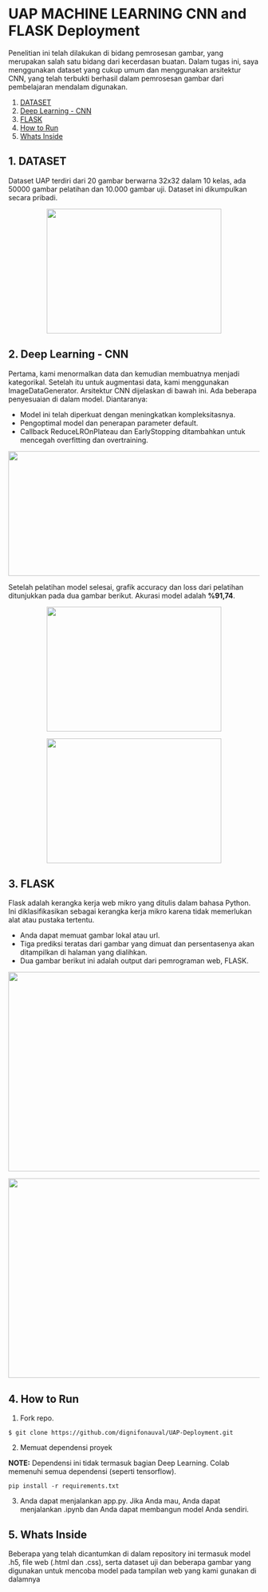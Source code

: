 # UAP MACHINE LEARNING CNN and FLASK Deployment

Penelitian ini telah dilakukan di bidang pemrosesan gambar, yang merupakan salah satu bidang dari kecerdasan buatan. Dalam tugas ini, saya menggunakan dataset yang cukup umum dan menggunakan arsitektur CNN, yang telah terbukti berhasil dalam pemrosesan gambar dari pembelajaran mendalam digunakan.

1. [ DATASET ](#DATASET)
2. [ Deep Learning - CNN ](#DeepLearning-CNN)
3. [ FLASK ](#FLASK)
4. [ How to Run ](#HowtoRun)
5. [ Whats Inside ](#WhatsInside)

<a name="DATASET"></a>

## 1. DATASET

Dataset UAP terdiri dari 20 gambar berwarna 32x32 dalam 10 kelas, ada 50000 gambar pelatihan dan 10.000 gambar uji. Dataset ini dikumpulkan secara pribadi.

<p align="center">
<img src="https://user-images.githubusercontent.com/81585804/176235421-94e66358-a64d-4de9-b30f-67057755cf70.png" width="350" height="250">
</p>

<a name="DeepLearning-CNN"></a>

## 2. Deep Learning - CNN

Pertama, kami menormalkan data dan kemudian membuatnya menjadi kategorikal. Setelah itu untuk augmentasi data, kami menggunakan ImageDataGenerator. Arsitektur CNN dijelaskan di bawah ini. Ada beberapa penyesuaian di dalam model. Diantaranya:

- Model ini telah diperkuat dengan meningkatkan kompleksitasnya.
- Pengoptimal model dan penerapan parameter default.
- Callback ReduceLROnPlateau dan EarlyStopping ditambahkan untuk mencegah overfitting dan overtraining.
  
<p align="center">
<img src="https://user-images.githubusercontent.com/81585804/176241200-1da85e69-edef-4029-9253-a7d45e21f99d.png" width="800" height="250">
</p>

Setelah pelatihan model selesai, grafik accuracy dan loss dari pelatihan ditunjukkan pada dua gambar berikut. Akurasi model adalah **%91,74**.

<p align="center">
<img src="https://user-images.githubusercontent.com/81585804/176241918-49af7597-30bb-4e0c-83b9-ded38d1c9f45.png" width="350" height="250">
</p>

<p align="center">
<img src="https://user-images.githubusercontent.com/81585804/176242139-eac5db1e-cce6-4c0f-9fff-3537bc6cc704.png" width="350" height="250">
</p>

<a name="FLASK"></a>

## 3. FLASK

Flask adalah kerangka kerja web mikro yang ditulis dalam bahasa Python. Ini diklasifikasikan sebagai kerangka kerja mikro karena tidak memerlukan alat atau pustaka tertentu.

- Anda dapat memuat gambar lokal atau url.
- Tiga prediksi teratas dari gambar yang dimuat dan persentasenya akan ditampilkan di halaman yang dialihkan.
- Dua gambar berikut ini adalah output dari pemrograman web, FLASK.

<p align="center">
<img src="https://user-images.githubusercontent.com/81585804/176243667-85bc3c1c-9428-4729-93d9-d26167256ddc.png" width="700" height="400">
</p>

<p align="center">
<img src="https://user-images.githubusercontent.com/81585804/176243750-8bf26887-b475-4af9-a631-fc29575535ed.png" width="700" height="400">
</p>

<a name="HowtoRun"></a>

## 4. How to Run

1. Fork repo.

```console
$ git clone https://github.com/dignifonauval/UAP-Deployment.git

```

2. Memuat dependensi proyek

**NOTE:** Dependensi ini tidak termasuk bagian Deep Learning. Colab memenuhi semua dependensi (seperti tensorflow).

```console
pip install -r requirements.txt
```

3. Anda dapat menjalankan app.py. Jika Anda mau, Anda dapat menjalankan .ipynb dan Anda dapat membangun model Anda sendiri. 


<a name="WhatsInside"></a>

## 5. Whats Inside

Beberapa yang telah dicantumkan di dalam repository ini termasuk model .h5, file web (.html dan .css), serta dataset uji dan beberapa gambar yang digunakan untuk mencoba model pada tampilan web yang kami gunakan di dalamnya
